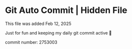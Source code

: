 # Git Auto Commit | Hidden File

This file was added Feb 12, 2025

Just for fun and keeping my daily git commit active 🤪

commit number: 2753003
